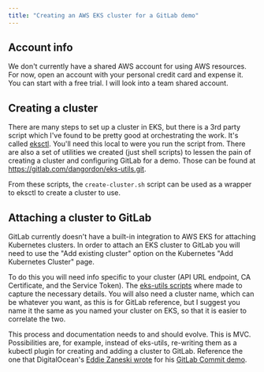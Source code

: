 ```yaml
---
title: "Creating an AWS EKS cluster for a GitLab demo"
---
```


## Account info

We don't currently have a shared AWS account for using AWS resources. For now, open an account with your personal credit card and expense it. You can start with a free trial. I will look into a team shared account.

## Creating a cluster

There are many steps to set up a cluster in EKS, but there is a 3rd party script which I've found to be pretty good at orchestrating the work. It's called [eksctl](https://eksctl.io/). You'll need this local to were you run the script from. There are also a set of utilities we created (just shell scripts) to lessen the pain of creating a cluster and configuring GitLab for a demo. Those can be found at <https://gitlab.com/dangordon/eks-utils.git>.

From these scripts, the `create-cluster.sh` script can be used as a wrapper to eksctl to create a cluster to use.

## Attaching a cluster to GitLab

GitLab currently doesn't have a built-in integration to AWS EKS for attaching Kubernetes clusters. In order to attach an EKS cluster to GitLab you will need to use the "Add existing cluster" option on the Kubernetes "Add Kubernetes Cluster" page.

To do this you will need info specific to your cluster (API URL endpoint, CA Certificate, and the Service Token). The [eks-utils scripts](https://gitlab.com/dangordon/eks-utils.git) where made to capture the necessary details. You will also need a cluster name, which can be whatever you want, as this is for GitLab reference, but I suggest you name it the same as you named your cluster on EKS, so that it is easier to correlate the two.

This process and documentation needs to and should evolve. This is MVC. Possibilities are, for example, instead of eks-utils, re-writing them as a kubectl plugin for creating and adding a cluster to GitLab. Reference the one that DigitalOcean's [Eddie Zaneski wrote](https://gitlab.com/eddiezane/kubectl-gitlab_bootstrap.git) for his [GitLab Commit demo](https://youtu.be/-shvwiBwFVI).
